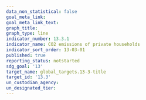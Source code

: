 ```yaml
---
data_non_statistical: false
goal_meta_link: 
goal_meta_link_text: 
graph_title: 
graph_type: line
indicator_number: 13.3.1
indicator_name: CO2 emissions of private households
indicator_sort_order: 13-03-01
published: true
reporting_status: notstarted
sdg_goal: '13'
target_name: global_targets.13-3-title
target_id: '13.3'
un_custodian_agency: 
un_designated_tier:
---
```

